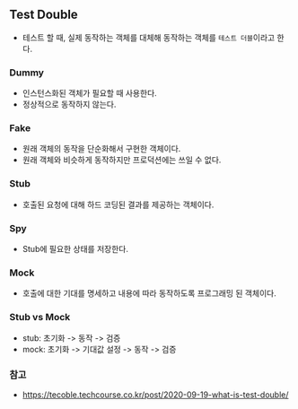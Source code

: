 ## Test Double
- 테스트 할 때, 실제 동작하는 객체를 대체해 동작하는 객체를 `테스트 더블`이라고 한다.

### Dummy
- 인스턴스화된 객체가 필요할 때 사용한다.
- 정상적으로 동작하지 않는다.

### Fake
- 원래 객체의 동작을 단순화해서 구현한 객체이다.
- 원래 객체와 비슷하게 동작하지만 프로덕션에는 쓰일 수 없다.

### Stub
- 호출된 요청에 대해 하드 코딩된 결과를 제공하는 객체이다.

### Spy
- Stub에 필요한 상태를 저장한다.

### Mock
- 호출에 대한 기대를 명세하고 내용에 따라 동작하도록 프로그래밍 된 객체이다.

### Stub vs Mock
- stub: 초기화 -> 동작 -> 검증
- mock: 초기화 -> 기대값 설정 -> 동작 -> 검증

### 참고
- https://tecoble.techcourse.co.kr/post/2020-09-19-what-is-test-double/